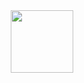 <div id="header" align="center">
  <img src="https://media.giphy.com/media/YrTJKOe0FhQJAUXTyp/giphy-downsized-large.gif" width="100"/>
</div>
